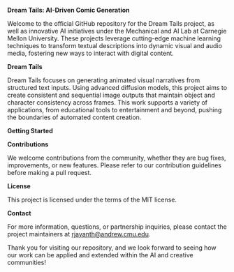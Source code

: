 **Dream Tails: AI-Driven Comic Generation**

Welcome to the official GitHub repository for the Dream Tails project, as well as innovative AI initiatives under the Mechanical and AI Lab at Carnegie Mellon University. 
These projects leverage cutting-edge machine learning techniques to transform textual descriptions into dynamic visual and audio media, fostering new ways to interact with digital content.


**Dream Tails**

Dream Tails focuses on generating animated visual narratives from structured text inputs. 
Using advanced diffusion models, this project aims to create consistent and sequential image outputs that maintain object and character consistency across frames.
This work supports a variety of applications, from educational tools to entertainment and beyond, pushing the boundaries of automated content creation.


**Getting Started**




**Contributions**

We welcome contributions from the community, whether they are bug fixes, improvements, or new features. Please refer to our contribution guidelines before making a pull request.


**License**

This project is licensed under the terms of the MIT license.


**Contact**

For more information, questions, or partnership inquiries, please contact the project maintainers at rjayanth@andrew.cmu.edu.

Thank you for visiting our repository, and we look forward to seeing how our work can be applied and extended within the AI and creative communities!
